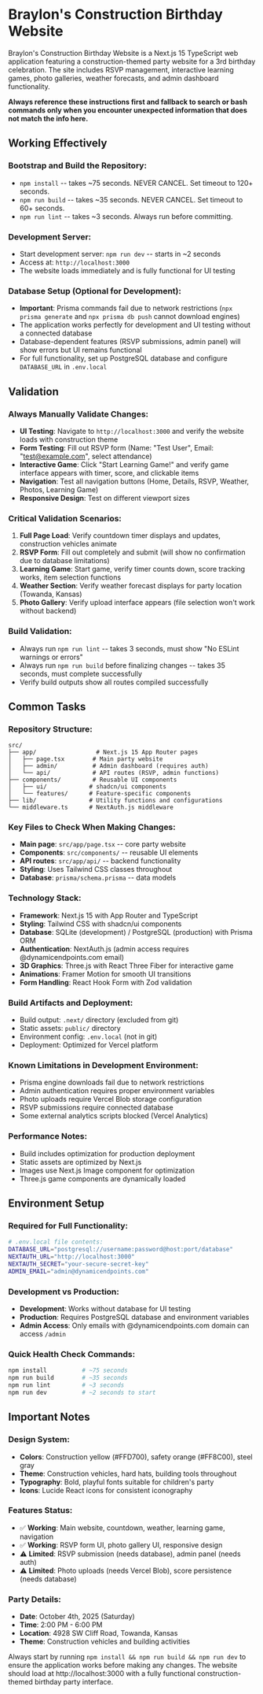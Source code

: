 # Braylon's Construction Birthday Website

Braylon's Construction Birthday Website is a Next.js 15 TypeScript web application featuring a construction-themed party website for a 3rd birthday celebration. The site includes RSVP management, interactive learning games, photo galleries, weather forecasts, and admin dashboard functionality.

**Always reference these instructions first and fallback to search or bash commands only when you encounter unexpected information that does not match the info here.**

## Working Effectively

### Bootstrap and Build the Repository:
- `npm install` -- takes ~75 seconds. NEVER CANCEL. Set timeout to 120+ seconds.
- `npm run build` -- takes ~35 seconds. NEVER CANCEL. Set timeout to 60+ seconds.
- `npm run lint` -- takes ~3 seconds. Always run before committing.

### Development Server:
- Start development server: `npm run dev` -- starts in ~2 seconds
- Access at: `http://localhost:3000`
- The website loads immediately and is fully functional for UI testing

### Database Setup (Optional for Development):
- **Important**: Prisma commands fail due to network restrictions (`npx prisma generate` and `npx prisma db push` cannot download engines)
- The application works perfectly for development and UI testing without a connected database
- Database-dependent features (RSVP submissions, admin panel) will show errors but UI remains functional
- For full functionality, set up PostgreSQL database and configure `DATABASE_URL` in `.env.local`

## Validation

### Always Manually Validate Changes:
- **UI Testing**: Navigate to `http://localhost:3000` and verify the website loads with construction theme
- **Form Testing**: Fill out RSVP form (Name: "Test User", Email: "test@example.com", select attendance)
- **Interactive Game**: Click "Start Learning Game!" and verify game interface appears with timer, score, and clickable items
- **Navigation**: Test all navigation buttons (Home, Details, RSVP, Weather, Photos, Learning Game)
- **Responsive Design**: Test on different viewport sizes

### Critical Validation Scenarios:
1. **Full Page Load**: Verify countdown timer displays and updates, construction vehicles animate
2. **RSVP Form**: Fill out completely and submit (will show no confirmation due to database limitations)
3. **Learning Game**: Start game, verify timer counts down, score tracking works, item selection functions
4. **Weather Section**: Verify weather forecast displays for party location (Towanda, Kansas)
5. **Photo Gallery**: Verify upload interface appears (file selection won't work without backend)

### Build Validation:
- Always run `npm run lint` -- takes 3 seconds, must show "No ESLint warnings or errors"
- Always run `npm run build` before finalizing changes -- takes 35 seconds, must complete successfully
- Verify build outputs show all routes compiled successfully

## Common Tasks

### Repository Structure:
```
src/
├── app/                 # Next.js 15 App Router pages
│   ├── page.tsx        # Main party website
│   ├── admin/          # Admin dashboard (requires auth)
│   └── api/            # API routes (RSVP, admin functions)
├── components/         # Reusable UI components
│   ├── ui/            # shadcn/ui components
│   └── features/      # Feature-specific components
├── lib/               # Utility functions and configurations
└── middleware.ts      # NextAuth.js middleware
```

### Key Files to Check When Making Changes:
- **Main page**: `src/app/page.tsx` -- core party website
- **Components**: `src/components/` -- reusable UI elements
- **API routes**: `src/app/api/` -- backend functionality
- **Styling**: Uses Tailwind CSS classes throughout
- **Database**: `prisma/schema.prisma` -- data models

### Technology Stack:
- **Framework**: Next.js 15 with App Router and TypeScript
- **Styling**: Tailwind CSS with shadcn/ui components
- **Database**: SQLite (development) / PostgreSQL (production) with Prisma ORM
- **Authentication**: NextAuth.js (admin access requires @dynamicendpoints.com email)
- **3D Graphics**: Three.js with React Three Fiber for interactive game
- **Animations**: Framer Motion for smooth UI transitions
- **Form Handling**: React Hook Form with Zod validation

### Build Artifacts and Deployment:
- Build output: `.next/` directory (excluded from git)
- Static assets: `public/` directory
- Environment config: `.env.local` (not in git)
- Deployment: Optimized for Vercel platform

### Known Limitations in Development Environment:
- Prisma engine downloads fail due to network restrictions
- Admin authentication requires proper environment variables
- Photo uploads require Vercel Blob storage configuration
- RSVP submissions require connected database
- Some external analytics scripts blocked (Vercel Analytics)

### Performance Notes:
- Build includes optimization for production deployment
- Static assets are optimized by Next.js
- Images use Next.js Image component for optimization
- Three.js game components are dynamically loaded

## Environment Setup

### Required for Full Functionality:
```bash
# .env.local file contents:
DATABASE_URL="postgresql://username:password@host:port/database"
NEXTAUTH_URL="http://localhost:3000"
NEXTAUTH_SECRET="your-secure-secret-key"
ADMIN_EMAIL="admin@dynamicendpoints.com"
```

### Development vs Production:
- **Development**: Works without database for UI testing
- **Production**: Requires PostgreSQL database and environment variables
- **Admin Access**: Only emails with @dynamicendpoints.com domain can access `/admin`

### Quick Health Check Commands:
```bash
npm install          # ~75 seconds
npm run build        # ~35 seconds  
npm run lint         # ~3 seconds
npm run dev          # ~2 seconds to start
```

## Important Notes

### Design System:
- **Colors**: Construction yellow (#FFD700), safety orange (#FF8C00), steel gray
- **Theme**: Construction vehicles, hard hats, building tools throughout
- **Typography**: Bold, playful fonts suitable for children's party
- **Icons**: Lucide React icons for consistent iconography

### Features Status:
- ✅ **Working**: Main website, countdown, weather, learning game, navigation
- ✅ **Working**: RSVP form UI, photo gallery UI, responsive design
- ⚠️ **Limited**: RSVP submission (needs database), admin panel (needs auth)
- ⚠️ **Limited**: Photo uploads (needs Vercel Blob), score persistence (needs database)

### Party Details:
- **Date**: October 4th, 2025 (Saturday)
- **Time**: 2:00 PM - 6:00 PM
- **Location**: 4928 SW Cliff Road, Towanda, Kansas
- **Theme**: Construction vehicles and building activities

Always start by running `npm install && npm run build && npm run dev` to ensure the application works before making any changes. The website should load at http://localhost:3000 with a fully functional construction-themed birthday party interface.